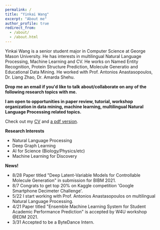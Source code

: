 ```yaml
---
permalink: /
title: "Yinkai Wang"
excerpt: "About me"
author_profile: true
redirect_from: 
  - /about/
  - /about.html
---
```


Yinkai Wang is a senior student major in  Computer Science at George Mason University. He has interests in multilingual Natural Language Processing, Machine Learning and CV. He works on Named Entity Recognition, Protein Structure Prediction, Molecule Generatio and Educational Data Mining. He worked with Prof. Antonios Anastasopoulos, Dr. Liang Zhao, Dr. Amarda Shehu. 

**Drop me an email if you'd like to talk about/collaborate on any of the following research topics with me.**

**I am open to opportunities in paper review, tutorial, workshop organization in data mining, machine learning, multilingual Natural Language Processing related topics.**

Check out my [CV](https://yinkaiw.github.io/cv/)
and [a pdf version](https://yinkaiw.github.io/files/Yinkai_Wang_CV.pdf).




**Research Interests**
  * Natural Language Processing
  * Deep Graph Learning
  * AI for Science (Biology/Physics/etc)
  * Machine Learning for Discovery 


**News!**
* 8/28 Paper titled "Deep Latent-Variable Models for Controllable Molecule Generation" in submission for BIBM 2021.
* 8/7 Congrats to get top 20% on Kaggle competition 'Google Smartphone Decimeter Challenge'.
* 5/22 I start working with Prof. Antonios Anastasopoulos on multilingual Natural Language Processing.
* 4/21 Paper titled "Ensemble Machine Learning System for Student Academic Performance Prediction" is accepted by W4U workshop @EDM 2021.
* 3/31 Accepted to be a ByteDance Intern.
